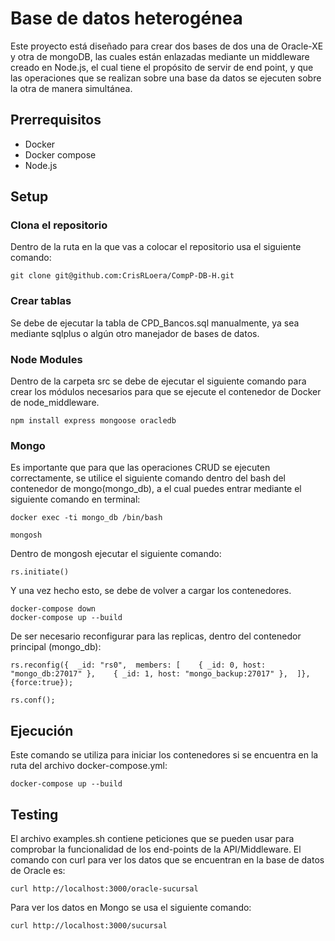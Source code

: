 # Base de datos heterogénea

Este proyecto está diseñado para crear dos bases de dos una de Oracle-XE y otra de mongoDB, las cuales están enlazadas mediante un middleware creado en Node.js, el cual tiene el propósito de servir de end point, y que las operaciones que se realizan sobre una base da datos se ejecuten sobre la otra de manera simultánea.

## Prerrequisitos

- Docker
- Docker compose
- Node.js

## Setup

### Clona el repositorio
Dentro de la ruta en la que vas a colocar el repositorio usa el siguiente comando:
```
git clone git@github.com:CrisRLoera/CompP-DB-H.git
```

### Crear tablas
Se debe de ejecutar la tabla de CPD_Bancos.sql manualmente, ya sea mediante sqlplus o algún otro manejador de bases de datos.

### Node Modules

Dentro de la carpeta src se debe de ejecutar el siguiente comando para crear los módulos necesarios para que se ejecute el contenedor de Docker de node_middleware.

```
npm install express mongoose oracledb
```

### Mongo

Es importante que para que las operaciones CRUD se ejecuten correctamente, se utilice el siguiente comando dentro del bash del contenedor de mongo(mongo_db), a el cual puedes entrar mediante el siguiente comando en terminal:

```
docker exec -ti mongo_db /bin/bash
```

```
mongosh
```
Dentro de mongosh ejecutar el siguiente comando:

```
rs.initiate()
```

Y una vez hecho esto, se debe de volver a cargar los contenedores.

```
docker-compose down 
docker-compose up --build
```

De ser necesario reconfigurar para las replicas, dentro del contenedor principal (mongo_db):
```
rs.reconfig({  _id: "rs0",  members: [    { _id: 0, host: "mongo_db:27017" },    { _id: 1, host: "mongo_backup:27017" },  ]},{force:true});
```

```
rs.conf();
```


## Ejecución

Este comando se utiliza para iniciar los contenedores si se encuentra en la ruta del archivo docker-compose.yml:
```
docker-compose up --build
```

## Testing

El archivo examples.sh contiene peticiones que se pueden usar para comprobar la funcionalidad de los end-points de la API/Middleware.
El comando con curl para ver los datos que se encuentran en la base de datos de Oracle es:
```
curl http://localhost:3000/oracle-sucursal
```
Para ver los datos en Mongo se usa el siguiente comando:
```
curl http://localhost:3000/sucursal
```

